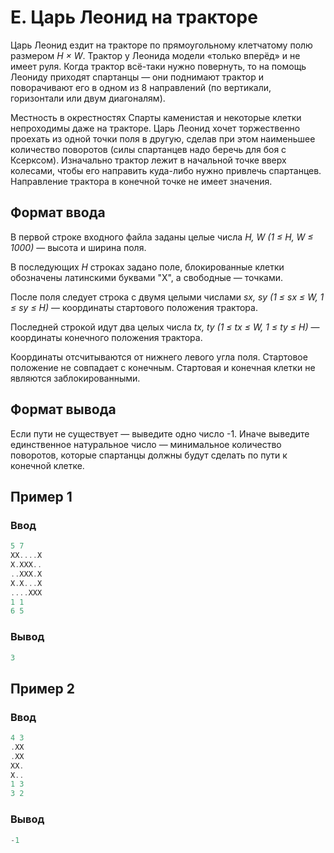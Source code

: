 # E. Царь Леонид на тракторе

Царь Леонид ездит на тракторе по прямоугольному клетчатому полю размером _H × W_. Трактор у Леонида модели «только
вперёд» и не имеет руля. Когда трактор всё-таки нужно повернуть, то на помощь Леониду приходят спартанцы — они поднимают
трактор и поворачивают его в одном из 8 направлений (по вертикали, горизонтали или двум диагоналям).

Местность в окрестностях Спарты каменистая и некоторые клетки непроходимы даже на тракторе. Царь Леонид хочет
торжественно проехать из одной точки поля в другую, сделав при этом наименьшее количество поворотов (силы спартанцев
надо беречь для боя с Ксерксом). Изначально трактор лежит в начальной точке вверх колесами, чтобы его направить
куда-либо нужно привлечь спартанцев. Направление трактора в конечной точке не имеет значения.

## Формат ввода

В первой строке входного файла заданы целые числа _H, W (1 ≤ H, W ≤ 1000)_ — высота и ширина поля.

В последующих _H_ строках задано поле, блокированные клетки обозначены латинскими буквами "X", а свободные — точками.

После поля следует строка с двумя целыми числами _sx, sy (1 ≤ sx ≤ W, 1 ≤ sy ≤ H)_ — координаты стартового положения
трактора.

Последней строкой идут два целых числа _tx, ty (1 ≤ tx ≤ W, 1 ≤ ty ≤ H)_ — координаты конечного положения трактора.

Координаты отсчитываются от нижнего левого угла поля. Стартовое положение не совпадает с конечным. Стартовая и конечная
клетки не являются заблокированными.

## Формат вывода

Если пути не существует — выведите одно число -1. Иначе выведите единственное натуральное число — минимальное количество
поворотов, которые спартанцы должны будут сделать по пути к конечной клетке.

## Пример 1

### Ввод
```c++
5 7
XX....X
X.XXX..
..XXX.X
X.X...X
....XXX
1 1
6 5
```

### Вывод
```c++
3
```

## Пример 2

### Ввод
```c++
4 3
.XX
.XX
XX.
X..
1 3
3 2
```

### Вывод
```c++
-1
```